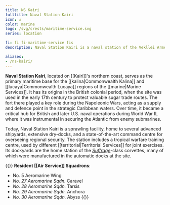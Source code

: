 ```yaml
---
title: NS Kairi
fulltitle: Naval Station Kairi
icon: ⚓️
color: marine
logo: /svg/crests/maritime-service.svg
series: location

fi: fi fi-maritime-service fis
description: Naval Station Kairi is a naval station of the Vekllei Armed Forces, located in the republic of Kairi.

aliases:
- /ns-kairi/
---
```

**Naval Station Kairi**, located on [[Kairi]]'s northern coast, serves as the primary maritime base for the [[kalina|Commonwealth Kalina]] and [[lucaya|Commonwealth Lucaya]] regions of the [[marine|Marine Services]]. It has its origins in the British colonial period, when the site was used in the early 17th century to protect valuable sugar trade routes. The fort there played a key role during the Napoleonic Wars, acting as a supply and defence point in the strategic Caribbean waters. Over time, it became a critical hub for British and later U.S. naval operations during World War II, where it was instrumental in securing the Atlantic from enemy submarines.

Today, Naval Station Kairi is a sprawling facility, home to several advanced shipyards, extensive dry-docks, and a state-of-the-art command centre for overseeing regional security. The station includes a tropical warfare training centre, used by different [[territorial|Territorial Services]] for joint exercises. Its dockyards are the home station of the [*Suffrage*](/suffrage-class/)-class corvettes, many of which were manufactured in the automatic docks at the site.

{{<note table>}}
**Resident [[Air Service]] Squadrons**:

* No. 5 Aeromarine Wing
* *No. 27 Aeromarine Sqdn.* Caravel
* *No. 28 Aeromarine Sqdn.* Tarsis
* *No. 29 Aeromarine Sqdn.* Anchora
* *No. 30 Aeromarine Sqdn.* Abyss
{{</note>}}